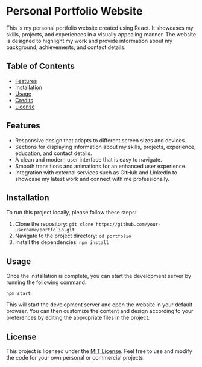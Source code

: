 # Personal Portfolio Website

This is my personal portfolio website created using React. It showcases my skills, projects, and experiences in a visually appealing manner. 
The website is designed to highlight my work and provide information about my background, achievements, and contact details.

## Table of Contents

- [Features](#features)
- [Installation](#installation)
- [Usage](#usage)
- [Credits](#credits)
- [License](#license)

## Features

- Responsive design that adapts to different screen sizes and devices.
- Sections for displaying information about my skills, projects, experience, education, and contact details.
- A clean and modern user interface that is easy to navigate.
- Smooth transitions and animations for an enhanced user experience.
- Integration with external services such as GitHub and LinkedIn to showcase my latest work and connect with me professionally.

## Installation

To run this project locally, please follow these steps:

1. Clone the repository: `git clone https://github.com/your-username/portfolio.git`
2. Navigate to the project directory: `cd portfolio`
3. Install the dependencies: `npm install`

## Usage

Once the installation is complete, you can start the development server by running the following command:

```
npm start
```

This will start the development server and open the website in your default browser. You can then customize the content and design according to your preferences by editing the appropriate files in the project.

## License

This project is licensed under the [MIT License](LICENSE). Feel free to use and modify the code for your own personal or commercial projects.
